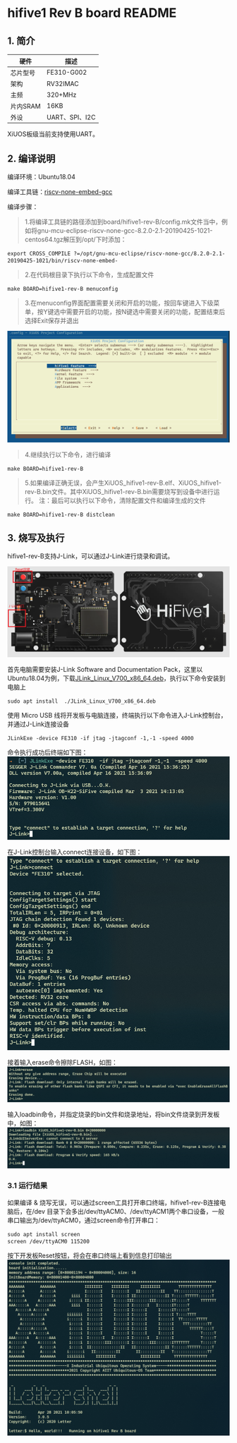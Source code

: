 # hifive1 Rev B board README

## 1. 简介

| 硬件 | 描述 |
| -- | -- |
|芯片型号| FE310-G002 |
|架构| RV32IMAC |
|主频| 320+MHz |
|片内SRAM| 16KB |
| 外设 | UART、SPI、I2C |

XiUOS板级当前支持使用UART。

## 2. 编译说明

编译环境：Ubuntu18.04

编译工具链：[riscv-none-embed-gcc](https://github.com/ilg-archived/riscv-none-gcc/releases)

编译步骤：

>1.将编译工具链的路径添加到board/hifive1-rev-B/config.mk文件当中，例如将gnu-mcu-eclipse-riscv-none-gcc-8.2.0-2.1-20190425-1021-centos64.tgz解压到/opt/下时添加：
```
export CROSS_COMPILE ?=/opt/gnu-mcu-eclipse/riscv-none-gcc/8.2.0-2.1-20190425-1021/bin/riscv-none-embed-
```
>2.在代码根目录下执行以下命令，生成配置文件
```
make BOARD=hifive1-rev-B menuconfig
```
>3.在menuconfig界面配置需要关闭和开启的功能，按回车键进入下级菜单，按Y键选中需要开启的功能，按N键选中需要关闭的功能，配置结束后选择Exit保存并退出

![hifive1-Rev-B](img/menuconfig.png)

>4.继续执行以下命令，进行编译
```
make BOARD=hifive1-rev-B
```
>5.如果编译正确无误，会产生XiUOS_hifive1-rev-B.elf、XiUOS_hifive1-rev-B.bin文件。其中XiUOS_hifive1-rev-B.bin需要烧写到设备中进行运行。
>注：最后可以执行以下命令，清除配置文件和编译生成的文件
```
make BOARD=hifive1-rev-B distclean
```

## 3. 烧写及执行

hifive1-rev-B支持J-Link，可以通过J-Link进行烧录和调试。

![hifive1-Rev-B](img/hifive1-Rev-B.png)

首先电脑需要安装J-Link Software and Documentation Pack，这里以Ubuntu18.04为例，下载[JLink_Linux_V700_x86_64.deb](https://www.segger.com/downloads/jlink/JLink_Linux_V700_x86_64.deb)，执行以下命令安装到电脑上
```
sudo apt install  ./JLink_Linux_V700_x86_64.deb
```
使用 Micro USB 线将开发板与电脑连接，终端执行以下命令进入J-Link控制台，并通过J-Link连接设备
```
JLinkExe -device FE310 -if jtag -jtagconf -1,-1 -speed 4000
```
命令执行成功后终端如下图：
![hifive1-Rev-B](img/jlink_cmd1.png)

在J-Link控制台输入connect连接设备，如下图：
![hifive1-Rev-B](img/jlink_cmd2.png)

接着输入erase命令擦除FLASH，如图：
![hifive1-Rev-B](img/jlink_cmd3.png)

输入loadbin命令，并指定烧录的bin文件和烧录地址，将bin文件烧录到开发板中，如图：
![hifive1-Rev-B](img/jlink_cmd4.png)

### 3.1 运行结果

如果编译 & 烧写无误，可以通过screen工具打开串口终端，hifive1-rev-B连接电脑后，在/dev 目录下会多出/dev/ttyACM0、/dev/ttyACM1两个串口设备，一般串口输出为/dev/ttyACM0，通过screen命令打开串口：
```
sudo apt install screen
screen /dev/ttyACM0 115200
```
按下开发板Reset按钮，将会在串口终端上看到信息打印输出
![terminal](img/terminal.png)